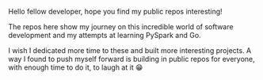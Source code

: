 Hello fellow developer, hope you find my public repos interesting!

The repos here show my journey on this incredible world of software development and my attempts at learning PySpark and Go.

I wish I dedicated more time to these and built more interesting projects. A way I found to push myself forward is building in public repos for everyone, with enough time to do it, to laugh at it 😁


<!---
ElUruguasho/ElUruguasho is a ✨ special ✨ repository because its `README.md` (this file) appears on your GitHub profile.
You can click the Preview link to take a look at your changes.
--->
